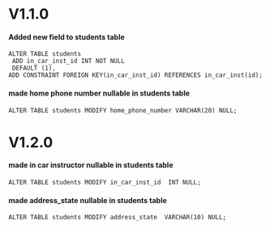 # V1.1.0

#### Added new field to students table

```
ALTER TABLE students
 ADD in_car_inst_id INT NOT NULL
 DEFAULT (1),
ADD CONSTRAINT FOREIGN KEY(in_car_inst_id) REFERENCES in_car_inst(id);
```

#### made home phone number nullable in students table

```
ALTER TABLE students MODIFY home_phone_number VARCHAR(20) NULL;
```

# V1.2.0

#### made in car instructor nullable in students table

```
ALTER TABLE students MODIFY in_car_inst_id  INT NULL;
```

#### made address_state nullable in students table

```
ALTER TABLE students MODIFY address_state  VARCHAR(10) NULL;
```